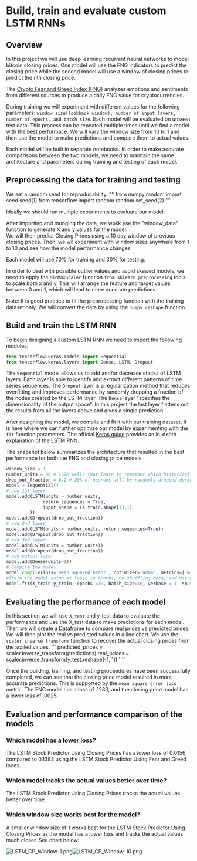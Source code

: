  # Build, train and evaluate custom LSTM RNNs
 ## Overview
 In this project we will use deep learning recurrent neural networks to model bitcoin closing prices. One model will use the FNG indicators to predict the closing price while the second model will use a window of closing prices to predict the nth closing price. 

The [Crypto Fear and Greed Index (FNG)](https://alternative.me/crypto/fear-and-greed-index/) analyzes emotions and sentiments from different sources to produce a daily FNG value for cryptocurrencies. 

During training we will experiment with different values for the following parameters: `window size(lookback window), number of input layers, number of epochs, and batch size`. Each model will be evaluated on unseen test data. This process can be repeated multiple times until we find a model with the best performace. We will vary the window size from 10 to 1 and then use the model to make predictions and compare them to actual values.

Each model will be built in separate notebooks. In order to make accurate comparisons between the two models, we need to maintain the same architecture and parameters during training and testing of each model. 

 ## Preprocessing the data for training and testing
 We set a random seed for reproducability.
"" 
from numpy.random import seed
seed(1)
from tensorflow import random
random.set_seed(2)
""

Ideally we should run multiple experiments to evaluate our model.

After importing and munging the data, we wukk yse the "window_data" function to generate X and y values for the model.  
We will then predict Closing Prices using a 10 day window of previous closing prices. Then, we wil experiment with window sizes anywhere from 1 to 10 and see how the model performance changes.

Each model will use 70% for training and 30% for testing. 
 
 In order to deal with possible outlier values and avoid skewed models, we need to apply the `MinMaxScaler` function `from sklearn.preprocessing` tools  to scale both x and y. This will arrange the feature and target values between 0 and 1, which will lead to more accurate predictions. 

 Note: It is good practice to fit the preprocessing function with the training dataset only. 
 We will convert the data by using the `numpy.reshape` function. 

 ## Build and train the LSTM RNN
 To begin designing a custom LSTM RNN we need to import the following modules: 
 ```python 
 from tensorflow.keras.models import Sequential 
 from tensorflow.keras.layers import Dense, LSTM, Dropout
 ```
 The `Sequential` model allows us to add and/or decrease stacks of LSTM layers. Each layer is able to identify and extract different patterns of time series sequences. The `Dropout` layer is a regularization method that reduces overfitting and improves performance by randomly dropping a fraction of the nodes created by the LSTM layer. The `Dense` layer "specifies the dimensionality of the output space". In this project the last layer flattens out the results from all the layers above and gives a single prediction. 

 After designing the model, we compile and fit it with our training dataset. It is here where we can further optimize our model by experimenting with the `fit` function parameters. The official [Keras guide](https://keras.io/guides/) provides an in-depth explanation of the LSTM RNN. 
 
 The snapshot below summarizes the architecture that resulted in the best performance for both the FNG and closing price models. 
 ```python
 window_size = 1 
 number_units = 30 # LSTM cells that learn to remember which historical patterns are important. 
 drop_out_fraction = 0.2 # 20% of neurons will be randomly dropped during each epoch
 model = Sequential()
# add 1st layer
model.add(LSTM(units = number_units, 
               return_sequences = True,  
               input_shape = (X_train.shape[1],1)
          ))
model.add(Dropout(drop_out_fraction))
# add 2nd layer
model.add(LSTM(units = number_units, return_sequences=True))
model.add(Dropout(drop_out_fraction))
# add 3rd layer 
model.add(LSTM(units = number_units))
model.add(Dropout(drop_out_fraction))
# add output layer
model.add(Dense(units=1))
# Compile the model
model.compile(loss='mean_squared_error', optimizer='adam', metrics=['mse'])
#Train the model using at least 10 epochs, no shuffling data, and using a batch size of 10
model.fit(X_train,y_train, epochs =10, batch_size=10, verbose = 1, shuffle=False)
 ```

## Evaluating the performance of each model
In this section we will use `X_test` and y_test data to evaluate the performance and use the X_test data to make predictions for each model. Then we will create a Dataframe to compare real prices vs predicted prices. We will then plot the real vs predicted values in a line chart.
We use the `scaler.inverse transform` function to recover the actual closing prices from the scaled values. 
'''
predicted_prices = scaler.inverse_transform(predictions)
real_prices = scaler.inverse_transform(y_test.reshape(-1, 1))
''''

Once the building, training, and testing proceedures have been successfully completed, we can see that the closing price model resulted in more accurate predictions. This is supported by the `mean square error loss` metric. The FNG model has a loss of .1283, and the closing price model has a lower loss of .0025. 

## Evaluation and performance comparison of the models

### Which model has a lower loss?

The LSTM Stock Predictor Using Closing Prices has a lower loss of 0.0156 compared to 0.1383 using the LSTM Stock Predictor Using Fear and Greed Index.

### Which model tracks the actual values better over time?

The LSTM Stock Predictor Using Closing Prices tracks the actual values better over time. 


### Which window size works best for the model?

A smaller window size of 1 works best for the LSTM Stock Predictor Using Closing Prices as the model has a lower loss 
and tracks the actual values much closer. See chart below:



![LSTM_CP_Window-1.png](attachment:1e78e588-3c45-4d77-b7fd-5bdebeb91696.png)![LSTM_CP_Window-10.png](attachment:528f8396-3696-4650-b7ad-66a5cd3ab2da.png)





